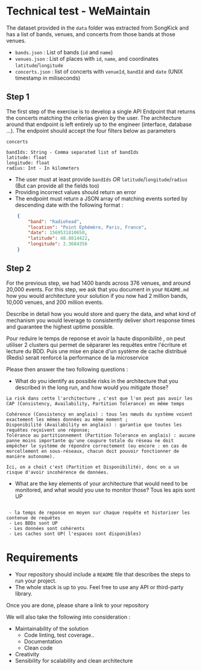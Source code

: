 # Technical test - WeMaintain

The dataset provided in the `data` folder was extracted from SongKick and has a list of bands, venues, and concerts from those bands at those venues.

- `bands.json` : List of bands (`id` and `name`)
- `venues.json` : List of places with `id`, `name`, and coordinates `latitude`/`longitude`
- `concerts.json` : list of concerts with `venueId`, `bandId` and `date` (UNIX timestamp in miliseconds)

## Step 1

The first step of the exercise is to develop a single API Endpoint that returns the concerts matching the criterias given by the user. The architecture around that endpoint is 
left entirely up to the engineer (interface, database ...).
The endpoint should accept the four filters below as parameters

```
concerts

bandIds: String - Comma separated list of bandIds
latitude: float
longitude: float
radius: Int - In kilometers 
```

- The user must at least provide `bandIds` *OR* `latitude`/`longitude`/`radius` (But can provide all the fields too)
- Providing incorrect values should return an error
- The endpoint must return a JSON array of matching events sorted by descending date with the following format :

```json
    {
        "band": "Radiohead",
        "location": "Point Ephémère, Paris, France",
        "date": 1569531810650,
        "latitude": 48.8814422,
        "longitude": 2.3684356
    }
```

## Step 2
For the previous step, we had 1400 bands across 376 venues, and around 20,000 events. For this step, we ask that you document in your `README.md` how you would architecture your solution if you now had 2 million bands, 10,000 venues, and 200 million events.

Describe in detail how you would store and query the data, and what kind of mechanism you would leverage to consistently deliver short response times and guarantee the highest uptime possible.


Pour reduire le temps de reponse et avoir la haute disponibilité , on peut utiliser 2 clusters qui permet de sépararer les requêtes entre l'écriture et lecture du BDD.
Puis une mise en place d'un système de cache distribué (Redis) serait renforcé la performance de la microservice


Please then answer the two following questions : 

- What do you identify as possible risks in the architecture that you described in the long run, and how would you mitigate those?

```
La risk dans cette l'architecture , c'est que l'on peut pas avoir les CAP (Consistency, Availability, Partition Tolerance) en même temps

Cohérence (Consistency en anglais) : tous les nœuds du système voient exactement les mêmes données au même moment ;
Disponibilité (Availability en anglais) : garantie que toutes les requêtes reçoivent une réponse;
Tolérance au partitionnement (Partition Tolerance en anglais) : aucune panne moins importante qu'une coupure totale du réseau ne doit empêcher le système de répondre correctement (ou encore : en cas de morcellement en sous-réseaux, chacun doit pouvoir fonctionner de manière autonome).

Ici, on a choit c'est (Partition et Disponibilité), donc on a un risque d'avoir incohérence de données.
```

- What are the key elements of your architecture that would need to be monitored, and what would you use to monitor those?
Tous les apis sont UP


```

 - la temps de reponse en moyen sur chaque requête et historiser les contenue de requêtes 
 - Les BDDs sont UP
 - Les données sont cohérents
 - Les caches sont UP( l'espaces sont disponibles)
```

# Requirements

- Your repository should include a `README` file that describes the steps to run your project.
- The whole stack is up to you. Feel free to use any API or third-party library.

Once you are done, please share a link to your repository

We will also take the following into consideration :

- Maintainability of the solution
    - Code linting, test coverage..
    - Documentation
    - Clean code
- Creativity
- Sensibility for scalability and clean architecture
